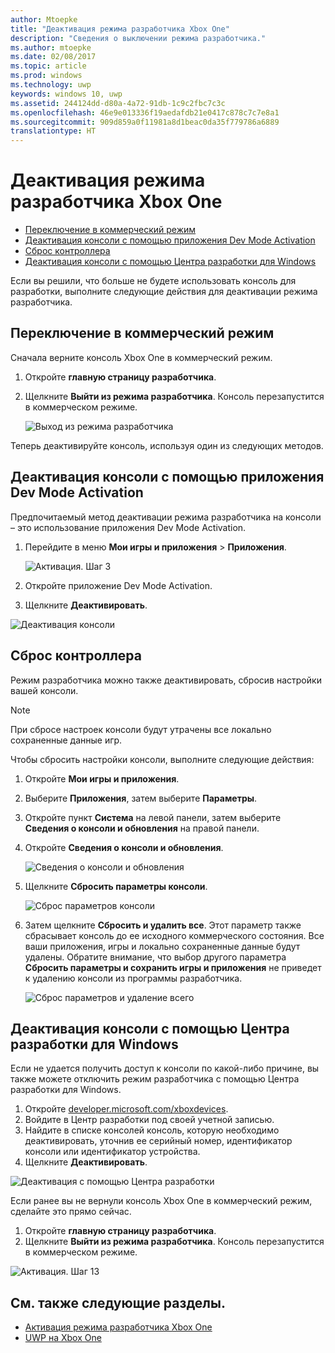 ```yaml
---
author: Mtoepke
title: "Деактивация режима разработчика Xbox One"
description: "Сведения о выключении режима разработчика."
ms.author: mtoepke
ms.date: 02/08/2017
ms.topic: article
ms.prod: windows
ms.technology: uwp
keywords: windows 10, uwp
ms.assetid: 244124dd-d80a-4a72-91db-1c9c2fbc7c3c
ms.openlocfilehash: 46e9e013336f19aedafdb21e0417c878c7c7e8a1
ms.sourcegitcommit: 909d859a0f11981a8d1beac0da35f779786a6889
translationtype: HT
---
```

# <a name="xbox-one-developer-mode-deactivation"></a>Деактивация режима разработчика Xbox One

* [Переключение в коммерческий режим](#switch-to-retail-mode)
* [Деактивация консоли с помощью приложения Dev Mode Activation](#deactivate-your-console-using-the-dev-mode-activation-app)  
* [Сброс контроллера](#reset-your-console)
* [Деактивация консоли с помощью Центра разработки для Windows](#deactivate-your-console-using-windows-dev-center)

Если вы решили, что больше не будете использовать консоль для разработки, выполните следующие действия для деактивации режима разработчика.

## <a name="switch-to-retail-mode"></a>Переключение в коммерческий режим
Сначала верните консоль Xbox One в коммерческий режим.

1. Откройте **главную страницу разработчика**.
2. Щелкните **Выйти из режима разработчика**.  Консоль перезапустится в коммерческом режиме.  

   ![Выход из режима разработчика](images/deactivation-leave-dev-mode.png)

Теперь деактивируйте консоль, используя один из следующих методов.

## <a name="deactivate-your-console-using-the-dev-mode-activation-app"></a>Деактивация консоли с помощью приложения Dev Mode Activation

Предпочитаемый метод деактивации режима разработчика на консоли – это использование приложения Dev Mode Activation. 

1. Перейдите в меню **Мои игры и приложения** > **Приложения**.
  
   ![Активация. Шаг 3](images/activation-step-3.png)    
   
2.  Откройте приложение Dev Mode Activation.    
3.  Щелкните **Деактивировать**.
  
![Деактивация консоли](images/deactivation-app.png)

## <a name="reset-your-console"></a>Сброс контроллера

Режим разработчика можно также деактивировать, сбросив настройки вашей консоли.  

> [!NOTE]
> При сбросе настроек консоли будут утрачены все локально сохраненные данные игр.

Чтобы сбросить настройки консоли, выполните следующие действия:

1.  Откройте **Мои игры и приложения**.  
2.  Выберите **Приложения**, затем выберите **Параметры**.  
3.  Откройте пункт **Система** на левой панели, затем выберите **Сведения о консоли и обновления** на правой панели.  
4.  Откройте **Сведения о консоли и обновления**.  
   
    ![Сведения о консоли и обновления](images/deactivation-console-info-updates.png)  
    
5.  Щелкните **Сбросить параметры консоли**.
    
    ![Сброс параметров консоли](images/deactivation-reset-console.png)
    
6.  Затем щелкните **Сбросить и удалить все**. Этот параметр также сбрасывает консоль до ее исходного коммерческого состояния.  Все ваши приложения, игры и локально сохраненные данные будут удалены. Обратите внимание, что выбор другого параметра **Сбросить параметры и сохранить игры и приложения** не приведет к удалению консоли из программы разработчика.  
   
    ![Сброс параметров и удаление всего](images/deactivation-reset-remove.png)

## <a name="deactivate-your-console-using-windows-dev-center"></a>Деактивация консоли с помощью Центра разработки для Windows

Если не удается получить доступ к консоли по какой-либо причине, вы также можете отключить режим разработчика с помощью Центра разработки для Windows.

1. Откройте [developer.microsoft.com/xboxdevices](https://developer.microsoft.com/xboxdevices).    
2. Войдите в Центр разработки под своей учетной записью.    
3. Найдите в списке консолей консоль, которую необходимо деактивировать, уточнив ее серийный номер, идентификатор консоли или идентификатор устройства.  
4. Щелкните **Деактивировать**.  
  
![Деактивация с помощью Центра разработки](images/deactivation-devcenter.png)

Если ранее вы не вернули консоль Xbox One в коммерческий режим, сделайте это прямо сейчас.

1. Откройте **главную страницу разработчика**.
2. Щелкните **Выйти из режима разработчика**.  Консоль перезапустится в коммерческом режиме.

![Активация. Шаг 13](images/deactivation-leave-dev-mode.png)

## <a name="see-also"></a>См. также следующие разделы.
- [Активация режима разработчика Xbox One](devkit-activation.md)
- [UWP на Xbox One](index.md)
